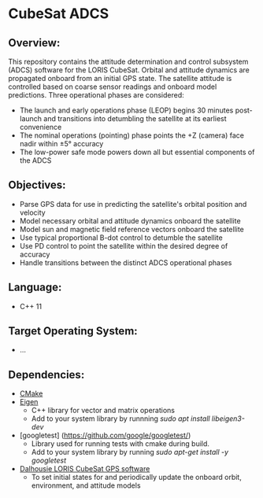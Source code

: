 # CubeSat ADCS
## Overview:
This repository contains the attitude determination and control subsystem (ADCS) software for the LORIS CubeSat. Orbital and attitude dynamics are propagated onboard from an initial GPS state. The satellite attitude is controlled based on coarse sensor readings and onboard model predictions. Three operational phases are considered:
- The launch and early operations phase (LEOP) begins 30 minutes post-launch and transitions into detumbling the satellite at its earliest convenience
- The nominal operations (pointing) phase points the +Z (camera) face nadir within ±5° accuracy
- The low-power safe mode powers down all but essential components of the ADCS
## Objectives:
- Parse GPS data for use in predicting the satellite's orbital position and velocity
- Model necessary orbital and attitude dynamics onboard the satellite
- Model sun and magnetic field reference vectors onboard the satellite
- Use typical proportional B-dot control to detumble the satellite
- Use PD control to point the satellite within the desired degree of accuracy
- Handle transitions between the distinct ADCS operational phases
## Language:
- C++ 11
## Target Operating System:
- ...
## Dependencies:
- [CMake](https://cmake.org/)
- [Eigen](http://eigen.tuxfamily.org/index.php?title=Main_Page)
  - C++ library for vector and matrix operations
  - Add to your system library by runnning _sudo apt install libeigen3-dev_
- [googletest] (https://github.com/google/googletest/)
  - Library used for running tests with cmake during build.
  - Add to your system library by running _sudo apt-get install -y googletest_ 
- [Dalhousie LORIS CubeSat GPS software](https://github.com/DalhousieSpaceSystemsLab/CubeSat-GPS)
  - To set initial states for and periodically update the onboard orbit, environment, and attitude models 
